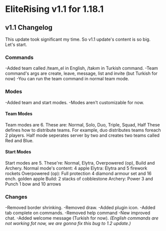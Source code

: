 # EliteRising v1.1 for 1.18.1
## v1.1 Changelog
This update took significant my time. So v1.1 update's content is so big. Let's start.
### Commands
-Added team called /team_el in English, /takım in Turkish command.
-Team command's args are create, leave, message, list and invite (but Turkish for now)
-You can run the team command in normal team mode.
### Modes
-Added team and start modes.
-Modes aren't customizable for now.
#### Team Modes
Team modes are 6. These are:
Normal, Solo, Duo, Triple, Squad, Half
These defines how to distribute teams. For example, duo distributes teams foreach 2 players. Half mode seperates server by two and creates two teams called Red and Blue.
#### Start Modes
Start modes are 5. These're:
Normal, Elytra, Overpowered (op), Build and Archery.
Normal mode's content: 4 apple
Elytra: Elytra and 5 firework rockets
Overpowered (op): Full protection 4 diamond armour set and 16 ench. golden apple
Build: 2 stacks of cobblestone
Archery: Power 3 and Punch 1 bow and 10 arrows
### Changes
-Removed border shrinking.
-Removed draw.
-Added plugin icon.
-Added tab complete on commands.
-Removed help command
-New improved chat.
-Added welcome message (Turkish for now).
*(English commands are not working fot now, we are gonna fix this bug to 1.2 update.)*
